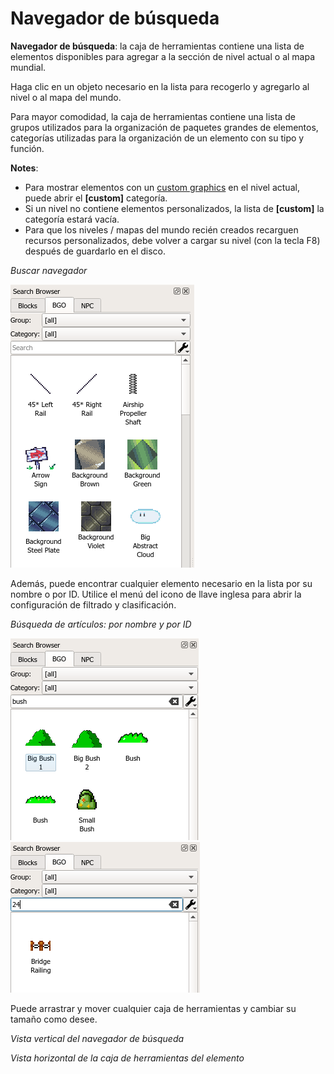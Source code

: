 # Navegador de búsqueda

**Navegador de búsqueda**: la caja de herramientas contiene una lista de elementos disponibles para agregar a la sección de nivel actual o al mapa mundial.

Haga clic en un objeto necesario en la lista para recogerlo y agregarlo al nivel o al mapa del mundo.

Para mayor comodidad, la caja de herramientas contiene una lista de grupos utilizados para la organización de paquetes grandes de elementos, categorías utilizadas para la organización de un elemento con su tipo y función.

**Notes**:
- Para mostrar elementos con un <u>custom graphics</u> en el nivel actual, puede abrir el **\[custom\]** categoría.
- Si un nivel no contiene elementos personalizados, la lista de **\[custom\]** la categoría estará vacía.
- Para que los niveles / mapas del mundo recién creados recarguen recursos personalizados, debe volver a cargar su nivel (con la tecla F8) después de guardarlo en el disco.


_Buscar navegador_

![0toolbox_items](screenshots/LevelEditing/Items/0toolbox_items.png)

Además, puede encontrar cualquier elemento necesario en la lista por su nombre o por ID. Utilice el menú del icono de llave inglesa para abrir la configuración de filtrado y clasificación.


_Búsqueda de artículos: por nombre y por ID_

![0toolbox_items_filter1](screenshots/LevelEditing/Items/0toolbox_items_filter1.png) ![0toolbox_items_filter2](screenshots/LevelEditing/Items/0toolbox_items_filter2.png)

Puede arrastrar y mover cualquier caja de herramientas y cambiar su tamaño como desee.

_Vista vertical del navegador de búsqueda_

<ImageZoom
alt="0toolbox_items_pos1"
url="screenshots/LevelEditing/Items/0toolbox_items_pos1.png"
:border="true"
/>

_Vista horizontal de la caja de herramientas del elemento_

<ImageZoom
alt="0toolbox_items_pos2"
url="screenshots/LevelEditing/Items/0toolbox_items_pos2.png"
:border="true"
/>

